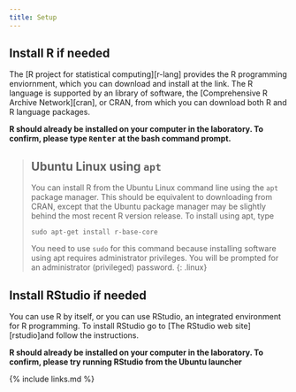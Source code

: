 ```yaml
---
title: Setup
---
```


## Install R if needed

The [R project for statistical computing][r-lang] provides the R programming enviornment, which you can download and install at the link. The R language is supported by an library of software, the [Comprehensive R Archive Network][cran], or CRAN, from which you can download both R and R language packages.

**R should already be installed on your computer in the laboratory. To confirm, please type `R`<kbd>enter</kbd> at the bash command prompt.**

> ## Ubuntu Linux using `apt`
> 
> You can install R from the Ubuntu Linux command line using the `apt` package manager. This should
> be equivalent to downloading from CRAN, except that the Ubuntu package manager may be slightly
> behind the most recent R version release. To install using apt, type
> 
>     sudo apt-get install r-base-core
>
> You need to use `sudo` for this command because installing software using apt requires administrator privileges. You will be prompted for an administrator (privileged) password.
{: .linux}

## Install RStudio if needed

You can use R by itself, or you can use RStudio, an integrated environment for R programming. To install RStudio go to [The RStudio web site][rstudio]and follow the instructions.

**R should already be installed on your computer in the laboratory. To confirm, please try running RStudio from the Ubuntu launcher**


{% include links.md %}
